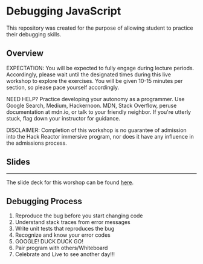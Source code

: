 # Debugging JavaScript
This repository was created for the purpose of allowing student to practice their debugging skills.

## Overview
EXPECTATION: You will be expected to fully engage during lecture periods. Accordingly, please wait until the designated times during this live workshop to explore the exercises. You will be given 10-15 minutes per section, so please pace yourself accordingly.

NEED HELP? Practice developing your autonomy as a programmer. Use Google Search, Medium, Hackernoon. MDN, Stack Overflow, peruse documentation at mdn.io, or talk to your friendly neighbor. If you're utterly stuck, flag down your instructor for guidance.

DISCLAIMER: Completion of this workshop is no guarantee of admission into the Hack Reactor immersive program, nor does it have any influence in the admissions process.

## Slides 
---
The slide deck for this worshop can be found [here](https://docs.google.com/presentation/d/1FLeo9j9_UgLgau99DLyuvZozLiUUG51zgwUXq7XcosQ/edit?usp=sharing).

## Debugging Process
1. Reproduce the bug before you start changing code
2. Understand stack traces from error messages
3. Write unit tests that reproduces the bug
4. Recognize and know your error codes
5. GOOGLE!  DUCK DUCK GO!
6. Pair program with others/Whiteboard
7. Celebrate and Live to see another day!!! 


